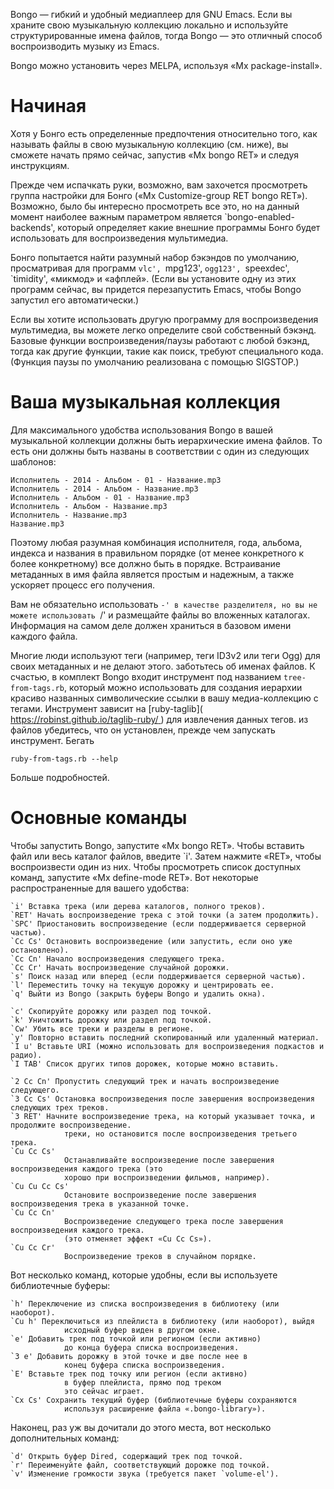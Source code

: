 Bongo — гибкий и удобный медиаплеер для GNU Emacs.  Если вы
 храните свою музыкальную коллекцию локально и используйте структурированные имена файлов,
 тогда Bongo — это отличный способ воспроизводить музыку из Emacs.

 Bongo можно установить через MELPA, используя «Mx package-install».

 Начиная
 ===============

 Хотя у Бонго есть определенные предпочтения относительно того, как называть файлы в
 свою музыкальную коллекцию (см. ниже), вы сможете начать
 прямо сейчас, запустив «Mx bongo RET» и следуя инструкциям.

 Прежде чем испачкать руки, возможно, вам захочется просмотреть
 группа настройки для Бонго («Mx Customize-group RET bongo RET»).
 Возможно, было бы интересно просмотреть все это, но на данный момент
 наиболее важным параметром является `bongo-enabled-backends', который определяет
 какие внешние программы Бонго будет использовать для воспроизведения мультимедиа.

 Бонго попытается найти разумный набор бэкэндов по умолчанию, просматривая
 для программ `vlc', `mpg123', `ogg123', `speexdec', `timidity',
 «микмод» и «афплей».  (Если вы установите одну из этих программ сейчас, вы
 придется перезапустить Emacs, чтобы Bongo запустил его автоматически.)

 Если вы хотите использовать другую программу для воспроизведения мультимедиа, вы можете легко
 определите свой собственный бэкэнд.  Базовые функции воспроизведения/паузы работают с
 любой бэкэнд, тогда как другие функции, такие как поиск, требуют специального кода.
 (Функция паузы по умолчанию реализована с помощью SIGSTOP.)

 Ваша музыкальная коллекция
 =====================

 Для максимального удобства использования Bongo в вашей музыкальной коллекции должны быть
 иерархические имена файлов.  То есть они должны быть названы в соответствии с
 один из следующих шаблонов:

    Исполнитель - 2014 - Альбом - 01 - Название.mp3
    Исполнитель - 2014 - Альбом - Название.mp3
    Исполнитель - Альбом - 01 - Название.mp3
    Исполнитель - Альбом - Название.mp3
    Исполнитель - Название.mp3
    Название.mp3

 Поэтому любая разумная комбинация исполнителя, года, альбома, индекса и названия
 в правильном порядке (от менее конкретного к более конкретному) все должно быть в порядке.
 Встраивание метаданных в имя файла является простым и надежным, а также
 ускоряет процесс его получения.

 Вам не обязательно использовать `-' в качестве разделителя, но вы не можете использовать `/'
 и размещайте файлы во вложенных каталогах.  Информация на самом деле
 должен храниться в базовом имени каждого файла.

 Многие люди используют теги (например, теги ID3v2 или теги Ogg) для своих метаданных и не делают этого.
 заботьтесь об именах файлов.  К счастью, в комплект Bongo входит инструмент под названием
 `tree-from-tags.rb`, который можно использовать для создания иерархии красиво названных
 символические ссылки в вашу медиа-коллекцию с тегами.  Инструмент зависит
 на [ruby-taglib]( [https://robinst.github.io/taglib-ruby/ ](https://robinst.github.io/taglib-ruby/) ) для извлечения данных тегов. 
  из файлов убедитесь, что он установлен, прежде чем запускать инструмент.   Бегать 

  ``` shell 
 ruby-from-tags.rb --help 
  ``` 

  Больше подробностей. 

  Основные команды 
  ============== 

  Чтобы запустить Bongo, запустите «Mx bongo RET».   Чтобы вставить файл или весь 
  каталог файлов, введите `i'.   Затем нажмите «RET», чтобы воспроизвести один из них. 
  Чтобы просмотреть список доступных команд, запустите «Mx define-mode RET». 
  Вот некоторые распространенные для вашего удобства: 

    `i' Вставка трека (или дерева каталогов, полного треков). 
    `RET' Начать воспроизведение трека с этой точки (а затем продолжить). 
    `SPC' Приостановить воспроизведение (если поддерживается серверной частью). 
    `Cc Cs' Остановить воспроизведение (или запустить, если оно уже остановлено). 
    `Cc Cn' Начало воспроизведения следующего трека. 
    `Cc Cr' Начать воспроизведение случайной дорожки. 
    `s' Поиск назад или вперед (если поддерживается серверной частью). 
    `l' Переместить точку на текущую дорожку и центрировать ее. 
    `q' Выйти из Bongo (закрыть буферы Bongo и удалить окна). 

    `c' Скопируйте дорожку или раздел под точкой. 
    `k' Уничтожить дорожку или раздел под точкой. 
    `Cw' Убить все треки и разделы в регионе. 
    `y' Повторно вставить последний скопированный или удаленный материал. 
    `I u' Вставьте URI (можно использовать для воспроизведения подкастов и радио). 
    `I TAB' Список других типов дорожек, которые можно вставить. 

    `2 Cc Cn' Пропустить следующий трек и начать воспроизведение следующего. 
    `3 Cc Cs' Остановка воспроизведения после завершения воспроизведения следующих трех треков. 
    `3 RET' Начните воспроизведение трека, на который указывает точка, и продолжите воспроизведение. 
                треки, но остановится после воспроизведения третьего трека. 
    `Cu Cc Cs' 
                Останавливайте воспроизведение после завершения воспроизведения каждого трека (это 
                хорошо при воспроизведении фильмов, например). 
    `Cu Cu Cc Cs' 
                Остановите воспроизведение после завершения воспроизведения трека в указанной точке. 
    `Cu Cc Cn' 
                Воспроизведение следующего трека после завершения воспроизведения каждого трека. 
                (это отменяет эффект «Cu Cc Cs»). 
    `Cu Cc Cr' 
                Воспроизведение треков в случайном порядке. 

  Вот несколько команд, которые удобны, если вы используете библиотечные буферы: 

    `h' Переключение из списка воспроизведения в библиотеку (или наоборот). 
    `Cu h' Переключиться из плейлиста в библиотеку (или наоборот), выйдя 
                исходный буфер виден в другом окне. 
    `e' Добавить трек под точкой или регионом (если активно) 
                до конца буфера списка воспроизведения. 
    `3 e' Добавить дорожку в этой точке и две после нее в 
                конец буфера списка воспроизведения. 
    `E' Вставьте трек под точку или регион (если активно) 
                в буфер плейлиста, прямо под треком 
                это сейчас играет. 
    `Cx Cs' Сохранить текущий буфер (библиотечные буферы сохраняются 
                используя расширение файла «.bongo-library»). 

  Наконец, раз уж вы дочитали до этого места, вот несколько дополнительных команд: 

    `d' Открыть буфер Dired, содержащий трек под точкой. 
    `r' Переименуйте файл, соответствующий дорожке под точкой. 
    `v' Изменение громкости звука (требуется пакет `volume-el').